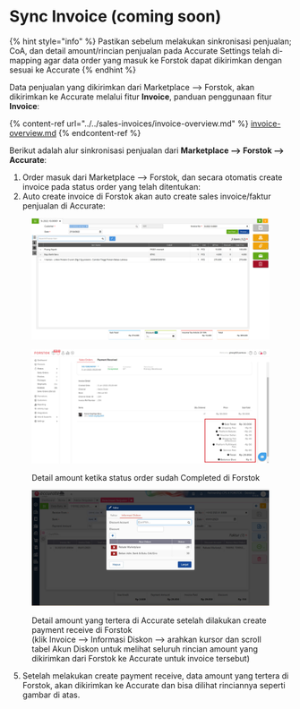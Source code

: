 # Sync Invoice (coming soon)



{% hint style="info" %}
Pastikan sebelum melakukan sinkronisasi penjualan; CoA, dan detail amount/rincian penjualan pada Accurate Settings telah di-mapping agar data order yang masuk ke Forstok dapat dikirimkan dengan sesuai ke Accurate
{% endhint %}

Data penjualan yang dikirimkan dari Marketplace --> Forstok, akan dikirimkan ke Accurate melalui fitur **Invoice**, panduan penggunaan fitur **Invoice**:

{% content-ref url="../../sales-invoices/invoice-overview.md" %}
[invoice-overview.md](../../sales-invoices/invoice-overview.md)
{% endcontent-ref %}

Berikut adalah alur sinkronisasi penjualan dari **Marketplace --> Forstok --> Accurate**:

1. Order masuk dari Marketplace --> Forstok, dan secara otomatis create invoice pada status order yang telah ditentukan:
2. Auto create invoice di Forstok akan auto create sales invoice/faktur penjualan di Accurate:

<figure><img src="../../../.gitbook/assets/image.png" alt=""><figcaption></figcaption></figure>



<figure><img src="../../../.gitbook/assets/Screenshot 2023-02-02 123720.jpg" alt=""><figcaption><p>Detail amount ketika status order sudah Completed di Forstok</p></figcaption></figure>

<figure><img src="../../../.gitbook/assets/Screenshot 2023-02-02 123945.jpg" alt=""><figcaption><p>Detail amount yang tertera di Accurate setelah dilakukan create payment receive di Forstok<br>(klik Invoice --> Informasi Diskon --> arahkan kursor dan scroll tabel Akun Diskon untuk melihat seluruh rincian amount yang dikirimkan dari Forstok ke Accurate untuk invoice tersebut)</p></figcaption></figure>

5. Setelah melakukan create payment receive, data amount yang tertera di Forstok, akan dikirimkan ke Accurate dan bisa dilihat rinciannya seperti gambar di atas.&#x20;
